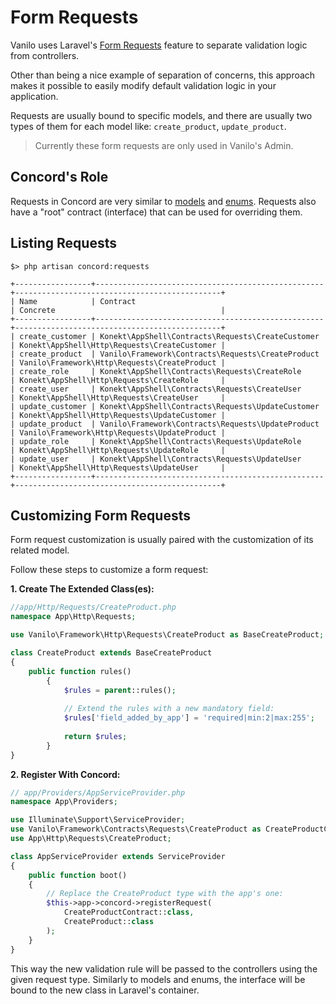 # Form Requests

Vanilo uses Laravel's
[Form Requests](https://laravel.com/docs/5.7/validation#form-request-validation)
feature to separate validation logic from controllers.

Other than being a nice example of separation of concerns, this approach
makes it possible to easily modify default validation logic in your
application.

Requests are usually bound to specific models, and there are usually two
types of them for each model like: `create_product`, `update_product`.

> Currently these form requests are only used in Vanilo's Admin.

## Concord's Role

Requests in Concord are very similar to [models](models.md) and
[enums](enums.md). Requests also have a "root" contract (interface) that
can be used for overriding them.

## Listing Requests

```
$> php artisan concord:requests

+-----------------+---------------------------------------------------+----------------------------------------------+
| Name            | Contract                                          | Concrete                                     |
+-----------------+---------------------------------------------------+----------------------------------------------+
| create_customer | Konekt\AppShell\Contracts\Requests\CreateCustomer | Konekt\AppShell\Http\Requests\CreateCustomer |
| create_product  | Vanilo\Framework\Contracts\Requests\CreateProduct | Vanilo\Framework\Http\Requests\CreateProduct |
| create_role     | Konekt\AppShell\Contracts\Requests\CreateRole     | Konekt\AppShell\Http\Requests\CreateRole     |
| create_user     | Konekt\AppShell\Contracts\Requests\CreateUser     | Konekt\AppShell\Http\Requests\CreateUser     |
| update_customer | Konekt\AppShell\Contracts\Requests\UpdateCustomer | Konekt\AppShell\Http\Requests\UpdateCustomer |
| update_product  | Vanilo\Framework\Contracts\Requests\UpdateProduct | Vanilo\Framework\Http\Requests\UpdateProduct |
| update_role     | Konekt\AppShell\Contracts\Requests\UpdateRole     | Konekt\AppShell\Http\Requests\UpdateRole     |
| update_user     | Konekt\AppShell\Contracts\Requests\UpdateUser     | Konekt\AppShell\Http\Requests\UpdateUser     |
+-----------------+---------------------------------------------------+----------------------------------------------+
```

## Customizing Form Requests

Form request customization is usually paired with the customization of
its related model.

Follow these steps to customize a form request:

**1. Create The Extended Class(es):**

```php
//app/Http/Requests/CreateProduct.php
namespace App\Http\Requests;

use Vanilo\Framework\Http\Requests\CreateProduct as BaseCreateProduct;

class CreateProduct extends BaseCreateProduct
{
    public function rules()
        {
            $rules = parent::rules();
            
            // Extend the rules with a new mandatory field:
            $rules['field_added_by_app'] = 'required|min:2|max:255';
            
            return $rules;
        }
}
```

**2. Register With Concord:**

```php
// app/Providers/AppServiceProvider.php
namespace App\Providers;

use Illuminate\Support\ServiceProvider;
use Vanilo\Framework\Contracts\Requests\CreateProduct as CreateProductContract;
use App\Http\Requests\CreateProduct;

class AppServiceProvider extends ServiceProvider
{
    public function boot()
    {
        // Replace the CreateProduct type with the app's one:
        $this->app->concord->registerRequest(
            CreateProductContract::class,
            CreateProduct::class
        );
    }
}
```

This way the new validation rule will be passed to the controllers using
the given request type. Similarly to models and enums, the interface
will be bound to the new class in Laravel's container.

